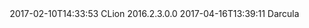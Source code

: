 <scheme name="LinArcX" version="142" parent_scheme="Darcula">
  <option name="FONT_SCALE" value="1.0" />
  <metaInfo>
    <property name="created">2017-02-10T14:33:53</property>
    <property name="ide">CLion</property>
    <property name="ideVersion">2016.2.3.0.0</property>
    <property name="modified">2017-04-16T13:39:11</property>
    <property name="originalScheme">Darcula</property>
  </metaInfo>
  <option name="LINE_SPACING" value="1.1" />
  <font>
    <option name="EDITOR_FONT_NAME" value="Liberation Mono" />
    <option name="EDITOR_FONT_SIZE" value="13" />
  </font>
  <font>
    <option name="EDITOR_FONT_NAME" value="DejaVu Sans Mono" />
    <option name="EDITOR_FONT_SIZE" value="13" />
  </font>
  <option name="CONSOLE_FONT_NAME" value="Source Code Pro" />
  <option name="CONSOLE_FONT_SIZE" value="14" />
  <option name="CONSOLE_LINE_SPACING" value="1.0" />
  <attributes>
    <option name="CUSTOM_NUMBER_ATTRIBUTES">
      <value>
        <option name="FOREGROUND" value="1eb0cf" />
      </value>
    </option>
    <option name="CUSTOM_STRING_ATTRIBUTES">
      <value>
        <option name="FOREGROUND" value="53cb56" />
      </value>
    </option>
    <option name="DEFAULT_ATTRIBUTE">
      <value>
        <option name="FOREGROUND" value="69a8a9" />
      </value>
    </option>
    <option name="DEFAULT_BRACES">
      <value>
        <option name="FOREGROUND" value="ff504a" />
      </value>
    </option>
    <option name="DEFAULT_BRACKETS">
      <value>
        <option name="FOREGROUND" value="53f853" />
      </value>
    </option>
    <option name="DEFAULT_CONSTANT">
      <value>
        <option name="FOREGROUND" value="a75eaa" />
        <option name="FONT_TYPE" value="2" />
      </value>
    </option>
    <option name="DEFAULT_FUNCTION_CALL">
      <value>
        <option name="FOREGROUND" value="48b787" />
      </value>
    </option>
    <option name="DEFAULT_FUNCTION_DECLARATION">
      <value>
        <option name="FOREGROUND" value="ffd744" />
      </value>
    </option>
    <option name="DEFAULT_GLOBAL_VARIABLE">
      <value>
        <option name="FOREGROUND" value="1fc6a7" />
      </value>
    </option>
    <option name="DEFAULT_IDENTIFIER">
      <value>
        <option name="FOREGROUND" value="7ec5c6" />
      </value>
    </option>
    <option name="DEFAULT_KEYWORD">
      <value>
        <option name="FOREGROUND" value="cc7027" />
        <option name="FONT_TYPE" value="1" />
      </value>
    </option>
    <option name="DEFAULT_LABEL">
      <value>
        <option name="FOREGROUND" value="8cbdc6" />
      </value>
    </option>
    <option name="DEFAULT_LOCAL_VARIABLE">
      <value>
        <option name="FOREGROUND" value="9c7fda" />
      </value>
    </option>
    <option name="DEFAULT_METADATA">
      <value>
        <option name="FOREGROUND" value="f1e24b" />
      </value>
    </option>
    <option name="DEFAULT_NUMBER">
      <value>
        <option name="FOREGROUND" value="469bbb" />
      </value>
    </option>
    <option name="DEFAULT_PARAMETER">
      <value>
        <option name="FOREGROUND" value="ff6441" />
      </value>
    </option>
    <option name="DEFAULT_PARENTHS">
      <value>
        <option name="FOREGROUND" value="ebe855" />
      </value>
    </option>
    <option name="DEFAULT_STATIC_METHOD">
      <value>
        <option name="FOREGROUND" value="c09464" />
        <option name="FONT_TYPE" value="2" />
      </value>
    </option>
    <option name="DEFAULT_STRING">
      <value>
        <option name="FOREGROUND" value="8fc179" />
      </value>
    </option>
    <option name="DEPRECATED_ATTRIBUTES">
      <value>
        <option name="EFFECT_COLOR" value="a7c3b7" />
        <option name="EFFECT_TYPE" value="3" />
      </value>
    </option>
    <option name="ERRORS_ATTRIBUTES">
      <value>
        <option name="EFFECT_COLOR" value="bc3e2e" />
        <option name="ERROR_STRIPE_COLOR" value="9e2927" />
        <option name="EFFECT_TYPE" value="2" />
      </value>
    </option>
    <option name="HYPERLINK_ATTRIBUTES">
      <value>
        <option name="FOREGROUND" value="4d8ede" />
        <option name="EFFECT_COLOR" value="4d8ede" />
        <option name="EFFECT_TYPE" value="1" />
      </value>
    </option>
    <option name="INFO_ATTRIBUTES">
      <value>
        <option name="EFFECT_COLOR" value="aea56c" />
        <option name="ERROR_STRIPE_COLOR" value="75744e" />
        <option name="EFFECT_TYPE" value="2" />
      </value>
    </option>
    <option name="PY.BUILTIN_NAME">
      <value>
        <option name="FOREGROUND" value="c0503b" />
      </value>
    </option>
    <option name="PY.FUNC_DEFINITION">
      <value>
        <option name="FOREGROUND" value="df594d" />
        <option name="FONT_TYPE" value="1" />
        <option name="EFFECT_TYPE" value="1" />
      </value>
    </option>
    <option name="PY.KEYWORD">
      <value>
        <option name="FOREGROUND" value="568dc9" />
        <option name="FONT_TYPE" value="1" />
      </value>
    </option>
    <option name="PY.PARAMETER">
      <value>
        <option name="FOREGROUND" value="c29132" />
      </value>
    </option>
    <option name="PY.PARENTHS">
      <value>
        <option name="FOREGROUND" value="d7eb70" />
      </value>
    </option>
    <option name="PY.SELF_PARAMETER">
      <value>
        <option name="FOREGROUND" value="fd60ab" />
      </value>
    </option>
    <option name="PY.STRING.U">
      <value>
        <option name="FOREGROUND" value="4fb84a" />
      </value>
    </option>
    <option name="SEARCH_RESULT_ATTRIBUTES">
      <value>
        <option name="BACKGROUND" value="3d8844" />
      </value>
    </option>
  </attributes>
</scheme>